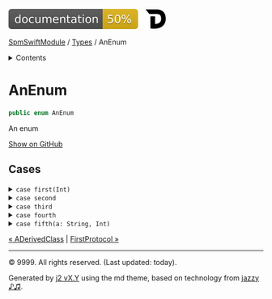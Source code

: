 <!--
Bebop simple MD theme
Copyright 2020 J2 Authors
Licensed under MIT (https://github.com/johnfairh/J2/blob/master/LICENSE)
-->
![50%](../badge.svg)
[![Open in Dash](../img/dash.svg)](dash-feed://https%3A%2F%2Fwww%2Egoogle%2Ecom%2F)


[SpmSwiftModule](../index.md)
 / [Types](../types.md?swift) / AnEnum


<details>
<summary>Contents</summary>


[Types](../types.md?swift)

  * [ABaseClass](../types/abaseclass.md?swift)


  * [ADerivedClass](../types/aderivedclass.md?swift)


  * AnEnum


  * [FirstProtocol](../types/firstprotocol1.md?swift)


  * [GenericBase](../types/genericbase.md?swift)


  * [Nop](../types/nop.md?swift)


  * [PropertyWrapperClient](../types/propertywrapperclient.md?swift)


  * [SecondProtocol](../types/secondprotocol.md?swift)


  * [SpmSwiftModule](../types/spmswiftmodule.md?swift)

    * [Nested1](../types/spmswiftmodule/nested1.md?swift)

    * [Nested2](../types/spmswiftmodule.md?swift#nested2)


  * [T](../types.md?swift#t1)



[Functions](../functions.md?swift)

  * [deprecatedFunction(callback:)](../functions.md?swift#deprecatedfunctioncallback)


  * [functionA(arg1:_:arg3:)](../functions.md?swift#functionaarg1_arg3)



[Operators](../operators.md?swift)

  * [+(T, T)](../operators.md?swift#t-t)



[Extensions](../extensions.md?swift)

  * [Collection](../extensions/collection.md?swift)


  * [String.Element](../extensions/stringelement.md?swift)





</details>

# AnEnum



``` swift
public enum AnEnum
```










An enum











[Show on GitHub](https://www.bbc.co.uk//Sources/SpmSwiftModule/SpmSwiftModule.swift#L24-L33)



## Cases









<details>
<summary><code>case first(Int)</code></summary>








First case






#### Declaration

``` swift
case first(Int)
```










[Show on GitHub](https://www.bbc.co.uk//Sources/SpmSwiftModule/SpmSwiftModule.swift#L26)
</details>









<details>
<summary><code>case second</code></summary>








Second case






#### Declaration

``` swift
case second
```










[Show on GitHub](https://www.bbc.co.uk//Sources/SpmSwiftModule/SpmSwiftModule.swift#L28)
</details>









<details>
<summary><code>case third</code></summary>








Third & Fourth cases - [`second`](../types/anenum.md#second)






#### Declaration

``` swift
case third
```










[Show on GitHub](https://www.bbc.co.uk//Sources/SpmSwiftModule/SpmSwiftModule.swift#L30)
</details>









<details>
<summary><code>case fourth</code></summary>








Third & Fourth cases - [`second`](../types/anenum.md#second)






#### Declaration

``` swift
case fourth
```










[Show on GitHub](https://www.bbc.co.uk//Sources/SpmSwiftModule/SpmSwiftModule.swift#L30)
</details>









<details>
<summary><code>case fifth(a: String, Int)</code></summary>








Fifth case






#### Declaration

``` swift
case fifth(a: String, _: Int)
```










[Show on GitHub](https://www.bbc.co.uk//Sources/SpmSwiftModule/SpmSwiftModule.swift#L32)
</details>





[&laquo; ADerivedClass](../types/aderivedclass.md?swift) | [FirstProtocol &raquo;](../types/firstprotocol1.md?swift)


-----
&copy; 9999. All rights reserved. (Last updated: today).


Generated by [j2 vX.Y](https://github.com/johnfairh/j2)
using the md theme, based on technology from
[jazzy ♪♫](https://github.com/realm/jazzy).


